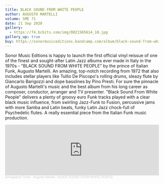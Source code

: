 ```yaml
---
title: BLACK SOUND FROM WHITE PEOPLE
author: AUGUSTO MARTELLI
volume: SME 71
date: 21 Sep 2020
gallery:
  - https://f4.bcbits.com/img/0021565614_10.jpg
gallery_up: true
buy: https://sonormusiceditions.bandcamp.com/album/black-sound-from-white-people
---
```


Sonor Music Editions is happy to launch the first official vinyl reissue of one of the finest and sought-after Latin Jazz albums ever made in Italy in the 1970s - "BLACK SOUND FROM WHITE PEOPLE" by the prince of Italian Funk, Augusto Martelli.
An amazing, top-notch recording from 1972 that also includes stellar players like Tullio De Piscopo's rolling drums, sleazy flute by Giancarlo Barigozzi and dope basslines by Pino Presti. For sure the pinnacle of Augusto Martelli's music and the best album from his long career as composer, conductor, arranger and TV presenter. "Black Sound From White People" delivers a plenty of groovy euro Funk tracks played with a clear black music influence, from swirling Jazz-Funk to Fusion, percussive jams with more Samba and Latin beats, funky Latin Jazz chock-full of Psychedelic flutes. A really essential piece from the Italian Funk music production.

<iframe width="100%" height="166" scrolling="no" frameborder="no" allow="autoplay" src="https://w.soundcloud.com/player/?url=https%3A//api.soundcloud.com/tracks/890390917&color=%23604c44&auto_play=false&hide_related=true&show_comments=false&show_user=true&show_reposts=false&show_teaser=false"></iframe><div style="font-size: 10px; color: #cccccc;line-break: anywhere;word-break: normal;overflow: hidden;white-space: nowrap;text-overflow: ellipsis; font-family: Interstate,Lucida Grande,Lucida Sans Unicode,Lucida Sans,Garuda,Verdana,Tahoma,sans-serif;font-weight: 100;"><a href="https://soundcloud.com/armagideon-times" title="Armagideon Times" target="_blank" style="color: #cccccc; text-decoration: none;">Armagideon Times</a> · <a href="https://soundcloud.com/armagideon-times/augusto-martelli-black-sound-from-white-people" title="Augusto Martelli - BLACK SOUND FROM WHITE PEOPLE" target="_blank" style="color: #cccccc; text-decoration: none;">Augusto Martelli - BLACK SOUND FROM WHITE PEOPLE</a></div>
